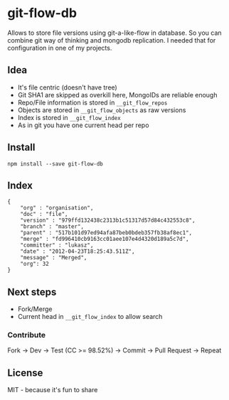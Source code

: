 # git-flow-db

Allows to store file versions using git-a-like-flow in database. So you can combine git way of thinking and mongodb replication. I needed that for configuration in one of my projects.

## Idea

 * It's file centric (doesn't have tree)
 * Git SHA1 are skipped as overkill here, MongoIDs are reliable enough
 * Repo/File information is stored in `__git_flow_repos`
 * Objects are stored in `__git_flow_objects` as raw versions
 * Index is stored in `__git_flow_index`
 * As in git you have one current head per repo

## Install

```
npm install --save git-flow-db
```

## Index

```
{
    "org" : "organisation",
    "doc" : "file",
    "version" : "979ffd132438c2313b1c51317d57d84c432553c8",
    "branch" : "master",
    "parent" : "517b101d97ed94afa87beb0bdeb357fb38af8ec1",
    "merge" : "fd996410cb9163cc01aee107e4d4320d189a5c7d",
    "committer" : "lukasz",
    "date" : "2012-04-23T18:25:43.511Z",
    "message" : "Merged",
    "org": 32
}
```

## Next steps

 * Fork/Merge
 * Current head in `__git_flow_index` to allow search

### Contribute

Fork -> Dev -> Test (CC >= 98.52%) -> Commit -> Pull Request -> Repeat

## License

MIT - because it's fun to share
